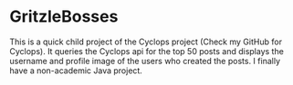 # GritzleBosses
This is a quick child project of the Cyclops project (Check my GitHub for Cyclops). 
It queries the Cyclops api for the top 50 posts and displays the username and profile image of the users 
who created the posts. I finally have a non-academic Java project.
